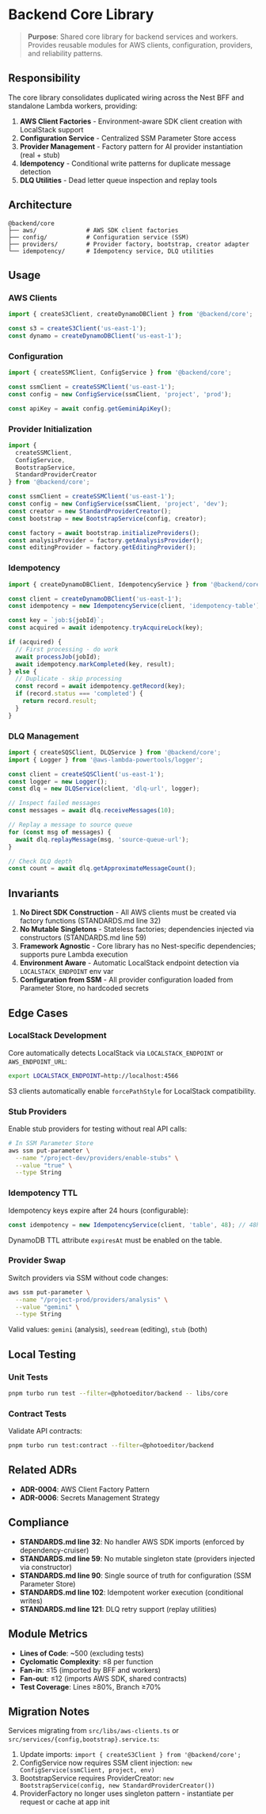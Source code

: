 # Backend Core Library

> **Purpose**: Shared core library for backend services and workers. Provides reusable modules for AWS clients, configuration, providers, and reliability patterns.

## Responsibility

The core library consolidates duplicated wiring across the Nest BFF and standalone Lambda workers, providing:

1. **AWS Client Factories** - Environment-aware SDK client creation with LocalStack support
2. **Configuration Service** - Centralized SSM Parameter Store access
3. **Provider Management** - Factory pattern for AI provider instantiation (real + stub)
4. **Idempotency** - Conditional write patterns for duplicate message detection
5. **DLQ Utilities** - Dead letter queue inspection and replay tools

## Architecture

```
@backend/core
├── aws/              # AWS SDK client factories
├── config/           # Configuration service (SSM)
├── providers/        # Provider factory, bootstrap, creator adapter
└── idempotency/      # Idempotency service, DLQ utilities
```

## Usage

### AWS Clients

```typescript
import { createS3Client, createDynamoDBClient } from '@backend/core';

const s3 = createS3Client('us-east-1');
const dynamo = createDynamoDBClient('us-east-1');
```

### Configuration

```typescript
import { createSSMClient, ConfigService } from '@backend/core';

const ssmClient = createSSMClient('us-east-1');
const config = new ConfigService(ssmClient, 'project', 'prod');

const apiKey = await config.getGeminiApiKey();
```

### Provider Initialization

```typescript
import {
  createSSMClient,
  ConfigService,
  BootstrapService,
  StandardProviderCreator
} from '@backend/core';

const ssmClient = createSSMClient('us-east-1');
const config = new ConfigService(ssmClient, 'project', 'dev');
const creator = new StandardProviderCreator();
const bootstrap = new BootstrapService(config, creator);

const factory = await bootstrap.initializeProviders();
const analysisProvider = factory.getAnalysisProvider();
const editingProvider = factory.getEditingProvider();
```

### Idempotency

```typescript
import { createDynamoDBClient, IdempotencyService } from '@backend/core';

const client = createDynamoDBClient('us-east-1');
const idempotency = new IdempotencyService(client, 'idempotency-table');

const key = `job:${jobId}`;
const acquired = await idempotency.tryAcquireLock(key);

if (acquired) {
  // First processing - do work
  await processJob(jobId);
  await idempotency.markCompleted(key, result);
} else {
  // Duplicate - skip processing
  const record = await idempotency.getRecord(key);
  if (record.status === 'completed') {
    return record.result;
  }
}
```

### DLQ Management

```typescript
import { createSQSClient, DLQService } from '@backend/core';
import { Logger } from '@aws-lambda-powertools/logger';

const client = createSQSClient('us-east-1');
const logger = new Logger();
const dlq = new DLQService(client, 'dlq-url', logger);

// Inspect failed messages
const messages = await dlq.receiveMessages(10);

// Replay a message to source queue
for (const msg of messages) {
  await dlq.replayMessage(msg, 'source-queue-url');
}

// Check DLQ depth
const count = await dlq.getApproximateMessageCount();
```

## Invariants

1. **No Direct SDK Construction** - All AWS clients must be created via factory functions (STANDARDS.md line 32)
2. **No Mutable Singletons** - Stateless factories; dependencies injected via constructors (STANDARDS.md line 59)
3. **Framework Agnostic** - Core library has no Nest-specific dependencies; supports pure Lambda execution
4. **Environment Aware** - Automatic LocalStack endpoint detection via `LOCALSTACK_ENDPOINT` env var
5. **Configuration from SSM** - All provider configuration loaded from Parameter Store, no hardcoded secrets

## Edge Cases

### LocalStack Development

Core automatically detects LocalStack via `LOCALSTACK_ENDPOINT` or `AWS_ENDPOINT_URL`:

```bash
export LOCALSTACK_ENDPOINT=http://localhost:4566
```

S3 clients automatically enable `forcePathStyle` for LocalStack compatibility.

### Stub Providers

Enable stub providers for testing without real API calls:

```bash
# In SSM Parameter Store
aws ssm put-parameter \
  --name "/project-dev/providers/enable-stubs" \
  --value "true" \
  --type String
```

### Idempotency TTL

Idempotency keys expire after 24 hours (configurable):

```typescript
const idempotency = new IdempotencyService(client, 'table', 48); // 48h TTL
```

DynamoDB TTL attribute `expiresAt` must be enabled on the table.

### Provider Swap

Switch providers via SSM without code changes:

```bash
aws ssm put-parameter \
  --name "/project-prod/providers/analysis" \
  --value "gemini" \
  --type String
```

Valid values: `gemini` (analysis), `seedream` (editing), `stub` (both)

## Local Testing

### Unit Tests

```bash
pnpm turbo run test --filter=@photoeditor/backend -- libs/core
```

### Contract Tests

Validate API contracts:

```bash
pnpm turbo run test:contract --filter=@photoeditor/backend
```

## Related ADRs

- **ADR-0004**: AWS Client Factory Pattern
- **ADR-0006**: Secrets Management Strategy

## Compliance

- **STANDARDS.md line 32**: No handler AWS SDK imports (enforced by dependency-cruiser)
- **STANDARDS.md line 59**: No mutable singleton state (providers injected via constructor)
- **STANDARDS.md line 90**: Single source of truth for configuration (SSM Parameter Store)
- **STANDARDS.md line 102**: Idempotent worker execution (conditional writes)
- **STANDARDS.md line 121**: DLQ retry support (replay utilities)

## Module Metrics

- **Lines of Code**: ~500 (excluding tests)
- **Cyclomatic Complexity**: ≤8 per function
- **Fan-in**: ≤15 (imported by BFF and workers)
- **Fan-out**: ≤12 (imports AWS SDK, shared contracts)
- **Test Coverage**: Lines ≥80%, Branch ≥70%

## Migration Notes

Services migrating from `src/libs/aws-clients.ts` or `src/services/{config,bootstrap}.service.ts`:

1. Update imports: `import { createS3Client } from '@backend/core';`
2. ConfigService now requires SSM client injection: `new ConfigService(ssmClient, project, env)`
3. BootstrapService requires ProviderCreator: `new BootstrapService(config, new StandardProviderCreator())`
4. ProviderFactory no longer uses singleton pattern - instantiate per request or cache at app init
